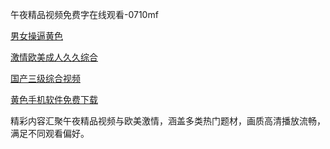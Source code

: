午夜精品视频免费字在线观看-0710mf

<a href="https://heiliaowt0d7p.pages.dev">男女操逼黄色</a>

<a href="https://heiliaoxqkkct.pages.dev">激情欧美成人久久综合</a>

<a href="https://heiliaoow5kzm.pages.dev">国产三级综合视频</a>

<a href="https://heiliao2dmwwy.pages.dev">黄色手机软件免费下载</a>

精彩内容汇聚午夜精品视频与欧美激情，涵盖多类热门题材，画质高清播放流畅，满足不同观看偏好。

<span style="display:none;">[Canonical link](https://github.com/rf20250710/rf5)</span>
